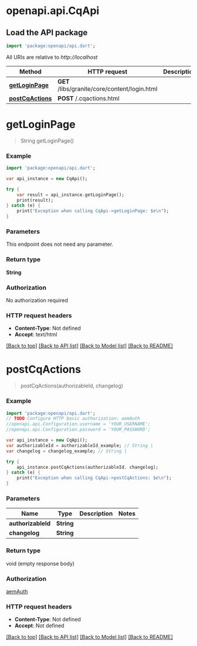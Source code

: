 # openapi.api.CqApi

## Load the API package
```dart
import 'package:openapi/api.dart';
```

All URIs are relative to *http://localhost*

Method | HTTP request | Description
------------- | ------------- | -------------
[**getLoginPage**](CqApi.md#getLoginPage) | **GET** /libs/granite/core/content/login.html | 
[**postCqActions**](CqApi.md#postCqActions) | **POST** /.cqactions.html | 


# **getLoginPage**
> String getLoginPage()



### Example 
```dart
import 'package:openapi/api.dart';

var api_instance = new CqApi();

try { 
    var result = api_instance.getLoginPage();
    print(result);
} catch (e) {
    print("Exception when calling CqApi->getLoginPage: $e\n");
}
```

### Parameters
This endpoint does not need any parameter.

### Return type

**String**

### Authorization

No authorization required

### HTTP request headers

 - **Content-Type**: Not defined
 - **Accept**: text/html

[[Back to top]](#) [[Back to API list]](../README.md#documentation-for-api-endpoints) [[Back to Model list]](../README.md#documentation-for-models) [[Back to README]](../README.md)

# **postCqActions**
> postCqActions(authorizableId, changelog)



### Example 
```dart
import 'package:openapi/api.dart';
// TODO Configure HTTP basic authorization: aemAuth
//openapi.api.Configuration.username = 'YOUR_USERNAME';
//openapi.api.Configuration.password = 'YOUR_PASSWORD';

var api_instance = new CqApi();
var authorizableId = authorizableId_example; // String | 
var changelog = changelog_example; // String | 

try { 
    api_instance.postCqActions(authorizableId, changelog);
} catch (e) {
    print("Exception when calling CqApi->postCqActions: $e\n");
}
```

### Parameters

Name | Type | Description  | Notes
------------- | ------------- | ------------- | -------------
 **authorizableId** | **String**|  | 
 **changelog** | **String**|  | 

### Return type

void (empty response body)

### Authorization

[aemAuth](../README.md#aemAuth)

### HTTP request headers

 - **Content-Type**: Not defined
 - **Accept**: Not defined

[[Back to top]](#) [[Back to API list]](../README.md#documentation-for-api-endpoints) [[Back to Model list]](../README.md#documentation-for-models) [[Back to README]](../README.md)

